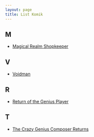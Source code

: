 ```yaml
---
layout: page
title: List Komik
---
```

## M
 - [Magical Realm Shopkeeper](https://kumabatch.github.io/magical-realm-shopkeeper-batch-bahasa-indonesia)

## V
 - [Voidman](https://kumabatch.github.io/voidman-batch-bahasa-indonesia)

## R
 - [Return of the Genius Player](https://kumabatch.github.io/return-of-genius-player-batch-bahasa-indonesia)

## T
 - [The Crazy Genius Composer Returns](https://kumabatch.github.io/the-crazy-genius-composer-returns-batch-bahasa-indonesia)
